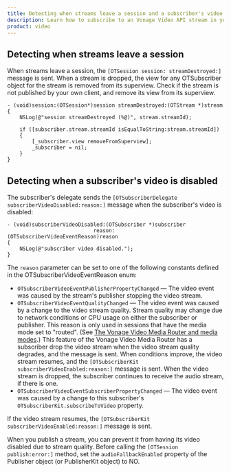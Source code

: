 ```yaml
---
title: Detecting when streams leave a session and a subscriber's video is disabled
description: Learn how to subscribe to an Vonage Video API stream in your iOS application. Once you have connected to a session, you can subscribe to a stream to view video, audio, and signalling data.
product: video
---
```


## Detecting when streams leave a session

When streams leave a session, the `[OTSession session: streamDestroyed:]` message is sent. When a stream is dropped, the view for any OTSubscriber object for the stream is removed from its superview. Check if the stream is not published by your own client, and remove its view from its superview.

```
- (void)session:(OTSession*)session streamDestroyed:(OTStream *)stream
{
    NSLog(@"session streamDestroyed (%@)", stream.streamId);

    if ([subscriber.stream.streamId isEqualToString:stream.streamId])
    {
        [_subscriber.view removeFromSuperview];
        _subscriber = nil;
    }
}
```

## Detecting when a subscriber's video is disabled

The subscriber's delegate sends the `[OTSubscriberDelegate subscriberVideoDisabled:reason:]` message when the subscriber's video is disabled:

```
- (void)subscriberVideoDisabled:(OTSubscriber *)subscriber
                            reason:(OTSubscriberVideoEventReason)reason
{
    NSLog(@"subscriber video disabled.");
}
```

The `reason` parameter can be set to one of the following constants defined in the OTSubscriberVideoEventReason enum:

* `OTSubscriberVideoEventPublisherPropertyChanged` — The video event was caused by the stream's publisher stopping the video stream.
* `OTSubscriberVideoEventQualityChanged` — The video event was caused by a change to the video stream quality. Stream quality may change due to network conditions or CPU usage on either the subscriber or publisher. This reason is only used in sessions that have the media mode set to "routed". (See [The Vonage Video Media Router and media modes](/video/guides/create-session#the-media-router-and-media-modes).) This feature of the Vonage Video Media Router has a subscriber drop the video stream when the video stream quality degrades, and the message is sent. When conditions improve, the video stream resumes, and the `[OTSubscriberKit subscriberVideoEnabled:reason:]` message is sent. When the video stream is dropped, the subscriber continues to receive the audio stream, if there is one.
* `OTSubscriberVideoEventSubscriberPropertyChanged` — The video event was caused by a change to this subscriber's `OTSubscriberKit.subscribeToVideo` property.

If the video stream resumes, the `[OTSubscriberKit subscriberVideoEnabled:reason:]` message is sent.

When you publish a stream, you can prevent it from having its video disabled due to stream quality. Before calling the `[OTSession publish:error:]` method, set the `audioFallbackEnabled` property of the Publisher object (or PublisherKit object) to NO.
